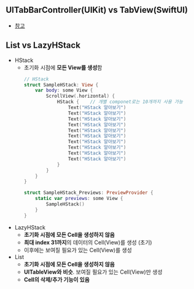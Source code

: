 ## UITabBarController(UIKit) vs TabView(SwiftUI)
- [참고](https://github.com/Jinoo9622/iOS/blob/master/Chapter5/03_CafeApp%26SwiftUI/Samples/UITabBarController_TabView.playground/Contents.swift)

## List vs LazyHStack
- HStack
  - 초기화 시점에 **모든 View를 생성**함
    ```swift
    // HStack
    struct SampleHStack: View {
        var body: some View {
            ScrollView(.horizontal) {
                HStack {    // 개별 componet로는 10개까지 사용 가능
                    Text("HStack 알아보기")
                    Text("HStack 알아보기")
                    Text("HStack 알아보기")
                    Text("HStack 알아보기")
                    Text("HStack 알아보기")
                    Text("HStack 알아보기")
                    Text("HStack 알아보기")
                    Text("HStack 알아보기")
                    Text("HStack 알아보기")
                    Text("HStack 알아보기")
                }
            }
        }
    }

    struct SampleHStack_Previews: PreviewProvider {
        static var previews: some View {
            SampleHStack()
        }
    }
    ```
- LazyHStack
  - **초기화 시점에 모든 Cell을 생성하지 않음**
  - **최대 index 31까지**의 데이터의 Cell(View)를 생성 (초기)
  - 이후에는 보여질 필요가 있는 Cell(View)를 생성
- List
  - **초기화 시점에 모든 Cell을 생성하지 않음**
  - **UITableView와 비슷**. 보여질 필요가 있는 Cell(View)만 생성
  - **Cell의 삭제/추가 기능이 있음**
